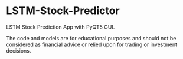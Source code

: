 # LSTM-Stock-Predictor
LSTM Stock Prediction App with PyQT5 GUI.

The code and models are for educational purposes and should not be considered as financial advice or relied upon for trading or investment decisions. 
